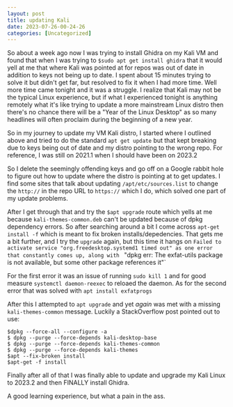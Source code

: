 ```yaml
---
layout: post
title: updating Kali 
date: 2023-07-26-00-24-26
categories: [Uncategorized]
---
```


So about a week ago now I was trying to install Ghidra on my Kali VM and found that when I was trying to `$sudo apt get install ghidra` that it would yell at me that where Kali was pointed at for repos was out of date in addition to keys not being up to date.  I spent about 15 minutes trying to solve it but didn't get far, but resolved to fix it when I had more time.  Well more time came tonight and it was a struggle.  I realize that Kali may not be the typical Linux experience, but if what I experienced tonight is anything remotely what it's like trying to update a more mainstream Linux distro then there's no chance there will be a "Year of the Linux Desktop" as so many headlines will often proclaim during the beginning of a new year.

So in my journey to update my VM Kali distro, I started where I outlined above and tried to do the standard `apt get update` but that kept breaking due to keys being out of date and my distro pointing to the wrong repo.  For reference, I was still on 2021.1 when I should have been on 2023.2

So I delete the seemingly offending keys and go off on a Google rabbit hole to figure out how to update where the distro is pointing at to get updates.  I find some sites that talk about updating `/apt/etc/sources.list` to change the `http://` in the repo URL to `https://` which I do, which solved one part of my update problems.

After I get through that and try the `$apt upgrade` route which yells at me because `kali-themes-common.deb` can't be updated because of dpkg dependency errors.  So after searching around a bit I come across `apt-get install -f` which is meant to fix broken installs/depedencies.  That gets me a bit further, and I try the `upgrade` again, but this time it hangs on `Failed to activate service "org.freedesktop.systemd1 timed out" as one error that constantly comes up, along with ` "dpkg err: The exfat-utils package is not available, but some other package references it"` 

For the first error it was an issue of running `sudo kill 1` and for good measure `systemctl daemon-reexec` to reloaed the daemon.  As for the second error that was solved with `apt install exfatprogs`

After this I attempted to `apt upgrade` and yet *again* was met with a missing `kali-themes-common` message.  Luckily a StackOverflow post pointed out to use:

```
$dpkg --force-all --configure -a
$ dpkg --purge --force-depends kali-desktop-base
$ dpkg --purge --force-depends kali-themes-common
$ dpkg --purge --force-depends kali-themes
$apt --fix-broken install
$apt-get -f install
```

Finally after all of that I was finally able to update and upgrade my Kali Linux to 2023.2 and then FINALLY install Ghidra.

A good learning experience, but what a pain in the ass.


